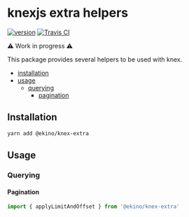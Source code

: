 # knexjs extra helpers

[![version](https://img.shields.io/npm/v/@ekino/knex-extra.svg?style=flat-square)](https://www.npmjs.com/package/@ekino/knex-extra)
[![Travis CI](https://img.shields.io/travis/ekino/knex-extra.svg?style=flat-square)](https://travis-ci.org/ekino/knex-extra)

:warning: Work in progress :warning:

This package provides several helpers to be used with knex.

-   [installation](#installation)
-   [usage](#usage)
    -   [querying](#querying)
        -   [pagination](#pagination)

## Installation

```sh
yarn add @ekino/knex-extra
```

## Usage

### Querying

#### Pagination

```typescript
import { applyLimitAndOffset } from '@ekino/knex-extra'
```
